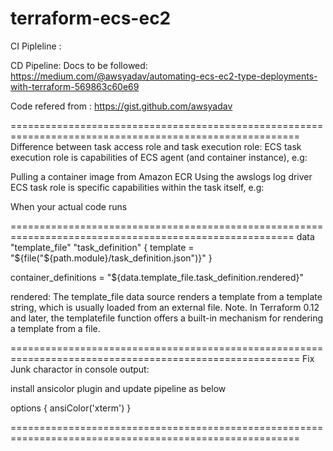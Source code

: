# terraform-ecs-ec2

CI Pipleline :

CD Pipeline: 
Docs to be followed: 
https://medium.com/@awsyadav/automating-ecs-ec2-type-deployments-with-terraform-569863c60e69

Code refered from : https://gist.github.com/awsyadav

========================================================================================================
Difference between task access role and task execution role:
ECS task execution role is capabilities of ECS agent (and container instance), e.g:

Pulling a container image from Amazon ECR
Using the awslogs log driver
ECS task role is specific capabilities within the task itself, e.g:

When your actual code runs

=======================================================================================================
data "template_file" "task_definition" {
  template = "${file("${path.module}/task_definition.json")}"
}

container_definitions    = "${data.template_file.task_definition.rendered}"  

rendered:
The template_file data source renders a template from a template string, which is usually loaded from an external file. Note. In Terraform 0.12 and later, the templatefile function offers a built-in mechanism for rendering a template from a file.

========================================================================================================
Fix Junk charactor in console output:

install ansicolor plugin
and update pipeline as below

options {
        ansiColor('xterm')
    }

========================================================================================================
